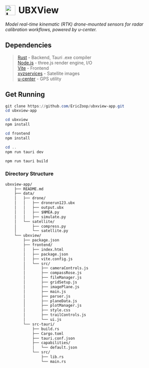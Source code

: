 <h1 style="display: flex; align-items: center; gap: 10px;">
  <img src="ubxview/frontend/public/assets/dot.png" alt="Logo" height="32">
  UBXView
</h1>

*Model real-time kinematic (RTK) drone-mounted sensors for radar calibration workflows, powered by u-center.* 

## Dependencies
> [Rust](https://www.rust-lang.org/) - Backend, Tauri .exe compiler<br>
> [Node.js](https://nodejs.org/) - three.js render engine, I/O<br>
> [Vite](https://vite.dev/) - Frontend <br>
> [xyzservices](https://pypi.org/project/xyzservices/) - Satellite images <br>
> [u-center](https://www.u-blox.com/en/product/u-center) - GPS utility<br>

## Get Running

```ps1
git clone https://github.com/EricZoop/ubxview-app.git
cd ubxview-app

cd ubxview
npm install 

cd frontend
npm install

cd ..
npm run tauri dev

npm run tauri build
```

### Directory Structure
```txt
ubxview-app/
    ├── README.md
    ├── data/
    │   ├── drone/
    │   │   ├── dronerun123.ubx
    │   │   ├── output.ubx
    │   │   ├── $NMEA.py
    │   │   ├── simulate.py
    │   └── satellite/
    │       ├── compress.py
    │       └── satellite.py
    └── ubxview/
        ├── package.json
        ├── frontend/
        │   ├── index.html
        │   ├── package.json
        │   ├── vite.config.js
        │   └── src/
        │       ├── cameraControls.js
        │       ├── compassRose.js
        │       ├── fileManager.js
        │       ├── gridSetup.js
        │       ├── imagePlane.js
        │       ├── main.js
        │       ├── parser.js
        │       ├── planeData.js
        │       ├── plotManager.js
        │       ├── style.css
        │       ├── trailControls.js
        │       └── ui.js
        └── src-tauri/
            ├── build.rs
            ├── Cargo.toml
            ├── tauri.conf.json
            ├── capabilities/
            │   └── default.json
            └── src/
                ├── lib.rs
                └── main.rs
```
